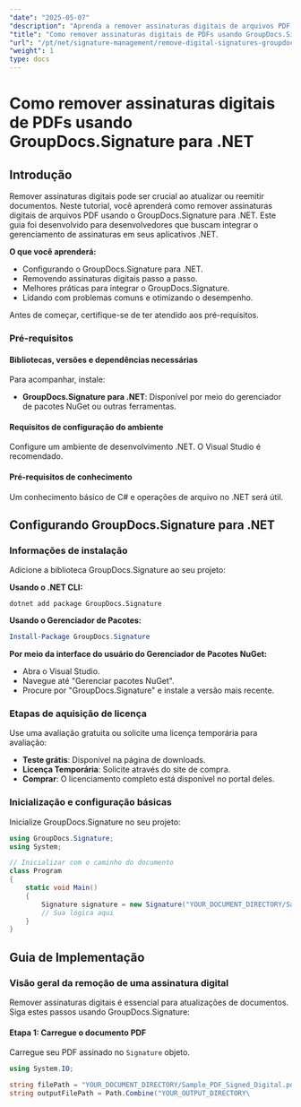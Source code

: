 ```yaml
---
"date": "2025-05-07"
"description": "Aprenda a remover assinaturas digitais de arquivos PDF com o GroupDocs.Signature para .NET. Este guia aborda configuração, implementação e práticas recomendadas."
"title": "Como remover assinaturas digitais de PDFs usando GroupDocs.Signature para .NET"
"url": "/pt/net/signature-management/remove-digital-signatures-groupdocs-signature-net/"
"weight": 1
type: docs
---
```

# Como remover assinaturas digitais de PDFs usando GroupDocs.Signature para .NET

## Introdução

Remover assinaturas digitais pode ser crucial ao atualizar ou reemitir documentos. Neste tutorial, você aprenderá como remover assinaturas digitais de arquivos PDF usando o GroupDocs.Signature para .NET. Este guia foi desenvolvido para desenvolvedores que buscam integrar o gerenciamento de assinaturas em seus aplicativos .NET.

**O que você aprenderá:**
- Configurando o GroupDocs.Signature para .NET.
- Removendo assinaturas digitais passo a passo.
- Melhores práticas para integrar o GroupDocs.Signature.
- Lidando com problemas comuns e otimizando o desempenho.

Antes de começar, certifique-se de ter atendido aos pré-requisitos.

### Pré-requisitos

#### Bibliotecas, versões e dependências necessárias
Para acompanhar, instale:
- **GroupDocs.Signature para .NET**: Disponível por meio do gerenciador de pacotes NuGet ou outras ferramentas.
  

#### Requisitos de configuração do ambiente
Configure um ambiente de desenvolvimento .NET. O Visual Studio é recomendado.

#### Pré-requisitos de conhecimento
Um conhecimento básico de C# e operações de arquivo no .NET será útil.

## Configurando GroupDocs.Signature para .NET

### Informações de instalação

Adicione a biblioteca GroupDocs.Signature ao seu projeto:

**Usando o .NET CLI:**
```shell
dotnet add package GroupDocs.Signature
```

**Usando o Gerenciador de Pacotes:**
```powershell
Install-Package GroupDocs.Signature
```

**Por meio da interface do usuário do Gerenciador de Pacotes NuGet:**
- Abra o Visual Studio.
- Navegue até "Gerenciar pacotes NuGet".
- Procure por "GroupDocs.Signature" e instale a versão mais recente.

### Etapas de aquisição de licença

Use uma avaliação gratuita ou solicite uma licença temporária para avaliação:
- **Teste grátis**: Disponível na página de downloads.
- **Licença Temporária**: Solicite através do site de compra.
- **Comprar**: O licenciamento completo está disponível no portal deles.

### Inicialização e configuração básicas

Inicialize GroupDocs.Signature no seu projeto:

```csharp
using GroupDocs.Signature;
using System;

// Inicializar com o caminho do documento
class Program
{
    static void Main()
    {
        Signature signature = new Signature("YOUR_DOCUMENT_DIRECTORY/Sample_PDF_Signed_Digital.pdf");
        // Sua lógica aqui
    }
}
```

## Guia de Implementação

### Visão geral da remoção de uma assinatura digital

Remover assinaturas digitais é essencial para atualizações de documentos. Siga estes passos usando GroupDocs.Signature:

#### Etapa 1: Carregue o documento PDF

Carregue seu PDF assinado no `Signature` objeto.

```csharp
using System.IO;

string filePath = "YOUR_DOCUMENT_DIRECTORY/Sample_PDF_Signed_Digital.pdf";
string outputFilePath = Path.Combine("YOUR_OUTPUT_DIRECTORY\